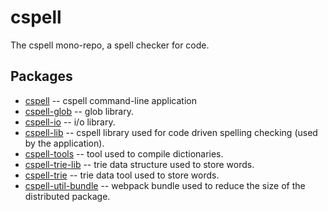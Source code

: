 # cspell

The cspell mono-repo, a spell checker for code.

## Packages

- [cspell](packages/cspell) -- cspell command-line application
- [cspell-glob](packages/cspell-glob) -- glob library.
- [cspell-io](packages/cspell-io) -- i/o library.
- [cspell-lib](packages/cspell-lib) -- cspell library used for code driven spelling checking (used by the application).
- [cspell-tools](packages/cspell-tools) -- tool used to compile dictionaries.
- [cspell-trie-lib](packages/cspell-trie-lib) -- trie data structure used to store words.
- [cspell-trie](packages/cspell-trie) -- trie data tool used to store words.
- [cspell-util-bundle](packages/cspell-util-bundle) -- webpack bundle used to reduce the size of the distributed package.
